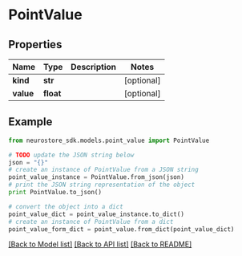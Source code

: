 # PointValue



## Properties
Name | Type | Description | Notes
------------ | ------------- | ------------- | -------------
**kind** | **str** |  | [optional] 
**value** | **float** |  | [optional] 

## Example

```python
from neurostore_sdk.models.point_value import PointValue

# TODO update the JSON string below
json = "{}"
# create an instance of PointValue from a JSON string
point_value_instance = PointValue.from_json(json)
# print the JSON string representation of the object
print PointValue.to_json()

# convert the object into a dict
point_value_dict = point_value_instance.to_dict()
# create an instance of PointValue from a dict
point_value_form_dict = point_value.from_dict(point_value_dict)
```
[[Back to Model list]](../README.md#documentation-for-models) [[Back to API list]](../README.md#documentation-for-api-endpoints) [[Back to README]](../README.md)


